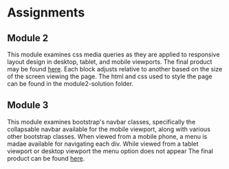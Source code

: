 # Assignments

## Module 2

This module examines css media queries as they are applied to responsive layout design in desktop, tablet, and mobile viewports. The final product may be found [here](https://cyw214.github.io/html-css-javascript-for-web-dev/module2-solution/). Each block adjusts relative to another based on the size of the screen viewing the page. The html and css used to style the page can be found in the module2-solution folder.

##  Module 3

This module examines bootstrap's navbar classes, specifically the collapsable navbar available for the mobile viewport, along with various other bootstrap classes. When viewed from a mobile phone, a menu is madae available for navigating each div. While viewed from a tablet viewport or desktop viewport the menu option does not appear The final product can be found [here](https://cyw214.github.io/html-css-javascript-for-web-dev/module3-solution).
